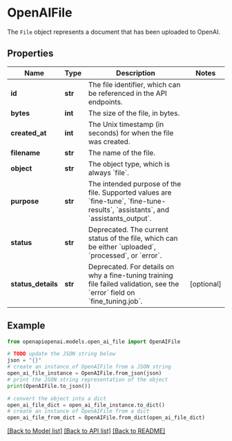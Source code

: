 # OpenAIFile

The `File` object represents a document that has been uploaded to OpenAI.

## Properties

Name | Type | Description | Notes
------------ | ------------- | ------------- | -------------
**id** | **str** | The file identifier, which can be referenced in the API endpoints. | 
**bytes** | **int** | The size of the file, in bytes. | 
**created_at** | **int** | The Unix timestamp (in seconds) for when the file was created. | 
**filename** | **str** | The name of the file. | 
**object** | **str** | The object type, which is always &#x60;file&#x60;. | 
**purpose** | **str** | The intended purpose of the file. Supported values are &#x60;fine-tune&#x60;, &#x60;fine-tune-results&#x60;, &#x60;assistants&#x60;, and &#x60;assistants_output&#x60;. | 
**status** | **str** | Deprecated. The current status of the file, which can be either &#x60;uploaded&#x60;, &#x60;processed&#x60;, or &#x60;error&#x60;. | 
**status_details** | **str** | Deprecated. For details on why a fine-tuning training file failed validation, see the &#x60;error&#x60; field on &#x60;fine_tuning.job&#x60;. | [optional] 

## Example

```python
from openapiopenai.models.open_ai_file import OpenAIFile

# TODO update the JSON string below
json = "{}"
# create an instance of OpenAIFile from a JSON string
open_ai_file_instance = OpenAIFile.from_json(json)
# print the JSON string representation of the object
print(OpenAIFile.to_json())

# convert the object into a dict
open_ai_file_dict = open_ai_file_instance.to_dict()
# create an instance of OpenAIFile from a dict
open_ai_file_from_dict = OpenAIFile.from_dict(open_ai_file_dict)
```
[[Back to Model list]](../README.md#documentation-for-models) [[Back to API list]](../README.md#documentation-for-api-endpoints) [[Back to README]](../README.md)


